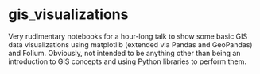 # gis_visualizations

Very rudimentary notebooks for a hour-long talk to show some basic GIS data visualizations using matplotlib (extended via Pandas and GeoPandas) and Folium. Obviously, not intended to be anything other than being an introduction to GIS concepts and using Python libraries to perform them. 
